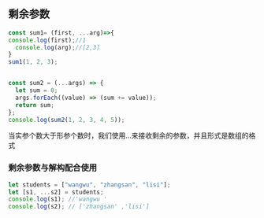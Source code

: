 ## 剩余参数
```javascript
const sum1= (first, ...arg)=>{
console.log(first);//1
  console.log(arg);//[2,3]
}
sum1(1, 2, 3);


const sum2 = (...args) => {
  let sum = 0;
  args.forEach((value) => (sum += value));
  return sum;
};
console.log(sum2(1, 2, 3, 4, 5));
```
当实参个数大于形参个数时，我们使用...来接收剩余的参数，并且形式是数组的格式

### 剩余参数与解构配合使用
```javascript
let students = ["wangwu", "zhangsan", "lisi"];
let [s1, ...s2] = students;
console.log(s1); //'wangwu '
console.log(s2); // ['zhangsan' ,'lisi']
```
